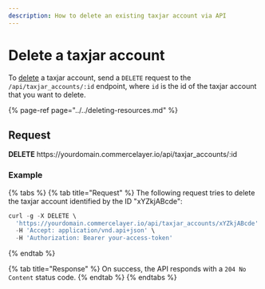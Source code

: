 ```yaml
---
description: How to delete an existing taxjar account via API
---
```


# Delete a taxjar account

To <a href="https://docs.commercelayer.io/developers/deleting-resources" target="_blank">delete</a> a taxjar account, send a `DELETE` request to the `/api/taxjar_accounts/:id` endpoint, where `id` is the id of the taxjar account that you want to delete.

{% page-ref page="../../deleting-resources.md" %}

## Request

**DELETE** https://<i></i>yourdomain.commercelayer.io/api/taxjar_accounts/:id

### Example

{% tabs %}
{% tab title="Request" %}
The following request tries to delete the taxjar account identified by the ID "xYZkjABcde":

```javascript
curl -g -X DELETE \
  'https://yourdomain.commercelayer.io/api/taxjar_accounts/xYZkjABcde' \
  -H 'Accept: application/vnd.api+json' \
  -H 'Authorization: Bearer your-access-token'
```
{% endtab %}

{% tab title="Response" %}
On success, the API responds with a `204 No Content` status code.
{% endtab %}
{% endtabs %}


